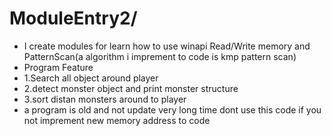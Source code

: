 # ModuleEntry2/
- I create modules for learn how to use winapi Read/Write memory and PatternScan(a algorithm i imprement to code is kmp pattern scan) 
- Program Feature
- 1.Search all object around player
- 2.detect monster object and print monster structure
- 3.sort distan monsters around to player
- a program is old and not update very long time dont use this code if you not imprement new memory address to code 
